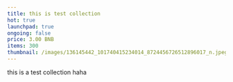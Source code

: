 ```yaml
---
title: this is test collection
hot: true
launchpad: true
ongoing: false
price: 3.00 BNB
items: 300
thumbnail: /images/136145442_101740415234014_8724456726512896017_n.jpeg
---
```

this is a test collection haha